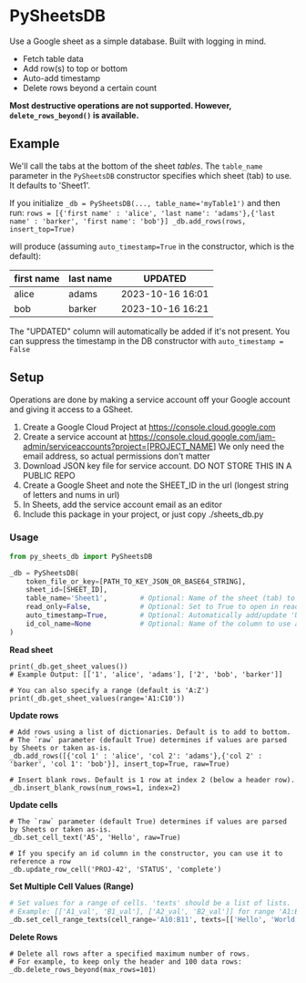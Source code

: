 # PySheetsDB

Use a Google sheet as a simple database. Built with logging in mind. 

- Fetch table data
- Add row(s) to top or bottom
- Auto-add timestamp
- Delete rows beyond a certain count

**Most destructive operations are not supported. However, `delete_rows_beyond()` is available.**

## Example
We'll call the tabs at the bottom of the sheet *tables*. The `table_name` parameter in the `PySheetsDB` constructor specifies which sheet (tab) to use. It defaults to 'Sheet1'.

If you initialize `_db = PySheetsDB(..., table_name='myTable1')` and then run:
`
rows = [{'first name' : 'alice', 'last name': 'adams'},{'last name' : 'barker', 'first name': 'bob'}]
_db.add_rows(rows, insert_top=True)
`

will produce (assuming `auto_timestamp=True` in the constructor, which is the default):

|first name |last name |UPDATED|
|------|-----|----|
|alice |adams |2023-10-16 16:01|
|bob |	barker |2023-10-16 16:21|

The "UPDATED" column will automatically be added if it's not present. You can suppress the timestamp in the DB constructor with `auto_timestamp = False`

## Setup
Operations are done by making a service account off your Google account and giving it access to a GSheet.

1. Create a Google Cloud Project at https://console.cloud.google.com
2. Create a service account at https://console.cloud.google.com/iam-admin/serviceaccounts?project=[PROJECT_NAME] We only need the email address, so actual permissions don't matter
3. Download JSON key file for service account. DO NOT STORE THIS IN A PUBLIC REPO
4. Create a Google Sheet and note the SHEET_ID in the url (longest string of letters and nums in url)
5. In Sheets, add the service account email as an editor
6. Include this package in your project, or just copy ./sheets_db.py

### Usage
```python
from py_sheets_db import PySheetsDB

_db = PySheetsDB(
    token_file_or_key=[PATH_TO_KEY_JSON_OR_BASE64_STRING],
    sheet_id=[SHEET_ID],
    table_name='Sheet1',        # Optional: Name of the sheet (tab) to use. Defaults to 'Sheet1'.
    read_only=False,            # Optional: Set to True to open in read-only mode. Defaults to False.
    auto_timestamp=True,        # Optional: Automatically add/update 'UPDATED' column. Defaults to True.
    id_col_name=None            # Optional: Name of the column to use as a unique ID for rows.
)
```

**Read sheet**
```
print(_db.get_sheet_values()) 
# Example Output: [['1', 'alice', 'adams'], ['2', 'bob', 'barker']]

# You can also specify a range (default is 'A:Z')
print(_db.get_sheet_values(range='A1:C10'))
```

**Update rows**
```
# Add rows using a list of dictionaries. Default is to add to bottom.
# The `raw` parameter (default True) determines if values are parsed by Sheets or taken as-is.
_db.add_rows([{'col 1' : 'alice', 'col 2': 'adams'},{'col 2' : 'barker', 'col 1': 'bob'}], insert_top=True, raw=True)

# Insert blank rows. Default is 1 row at index 2 (below a header row).
_db.insert_blank_rows(num_rows=1, index=2)
```

**Update cells**
```
# The `raw` parameter (default True) determines if values are parsed by Sheets or taken as-is.
_db.set_cell_text('A5', 'Hello', raw=True)

# If you specify an id column in the constructor, you can use it to reference a row
_db.update_row_cell('PROJ-42', 'STATUS', 'complete')
```

**Set Multiple Cell Values (Range)**
```python
# Set values for a range of cells. 'texts' should be a list of lists.
# Example: [['A1_val', 'B1_val'], ['A2_val', 'B2_val']] for range 'A1:B2'
_db.set_cell_range_texts(cell_range='A10:B11', texts=[['Hello', 'World'], ['PySheetsDB', 'Rocks!']], raw=True)
```

**Delete Rows**
```
# Delete all rows after a specified maximum number of rows.
# For example, to keep only the header and 100 data rows:
_db.delete_rows_beyond(max_rows=101) 